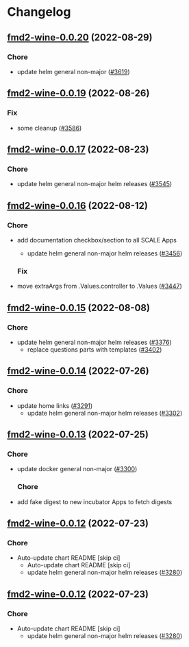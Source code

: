 # Changelog



## [fmd2-wine-0.0.20](https://github.com/truecharts/charts/compare/fmd2-wine-0.0.19...fmd2-wine-0.0.20) (2022-08-29)

### Chore

- update helm general non-major ([#3619](https://github.com/truecharts/charts/issues/3619))




## [fmd2-wine-0.0.19](https://github.com/truecharts/charts/compare/fmd2-wine-0.0.17...fmd2-wine-0.0.19) (2022-08-26)

### Fix

- some cleanup ([#3586](https://github.com/truecharts/charts/issues/3586))




## [fmd2-wine-0.0.17](https://github.com/truecharts/charts/compare/fmd2-wine-0.0.16...fmd2-wine-0.0.17) (2022-08-23)

### Chore

- update helm general non-major helm releases ([#3545](https://github.com/truecharts/charts/issues/3545))




## [fmd2-wine-0.0.16](https://github.com/truecharts/charts/compare/fmd2-wine-0.0.15...fmd2-wine-0.0.16) (2022-08-12)

### Chore

- add documentation checkbox/section to all SCALE Apps
  - update helm general non-major helm releases ([#3456](https://github.com/truecharts/charts/issues/3456))

  ### Fix

- move extraArgs from .Values.controller to .Values ([#3447](https://github.com/truecharts/charts/issues/3447))




## [fmd2-wine-0.0.15](https://github.com/truecharts/charts/compare/fmd2-wine-0.0.14...fmd2-wine-0.0.15) (2022-08-08)

### Chore

- update helm general non-major helm releases ([#3376](https://github.com/truecharts/charts/issues/3376))
  - replace questions parts with templates ([#3402](https://github.com/truecharts/charts/issues/3402))




## [fmd2-wine-0.0.14](https://github.com/truecharts/apps/compare/fmd2-wine-0.0.13...fmd2-wine-0.0.14) (2022-07-26)

### Chore

- update home links ([#3291](https://github.com/truecharts/apps/issues/3291))
  - update helm general non-major helm releases ([#3302](https://github.com/truecharts/apps/issues/3302))




## [fmd2-wine-0.0.13](https://github.com/truecharts/apps/compare/fmd2-wine-0.0.12...fmd2-wine-0.0.13) (2022-07-25)

### Chore

- update docker general non-major ([#3300](https://github.com/truecharts/apps/issues/3300))

  ### Chore

- add fake digest to new incubator Apps to fetch digests




## [fmd2-wine-0.0.12](https://github.com/truecharts/apps/compare/fmd2-wine-0.0.11...fmd2-wine-0.0.12) (2022-07-23)

### Chore

- Auto-update chart README [skip ci]
  - Auto-update chart README [skip ci]
  - update helm general non-major helm releases ([#3280](https://github.com/truecharts/apps/issues/3280))




## [fmd2-wine-0.0.12](https://github.com/truecharts/apps/compare/fmd2-wine-0.0.11...fmd2-wine-0.0.12) (2022-07-23)

### Chore

- Auto-update chart README [skip ci]
  - update helm general non-major helm releases ([#3280](https://github.com/truecharts/apps/issues/3280))




